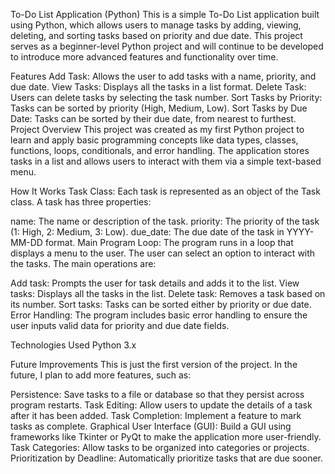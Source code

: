 To-Do List Application (Python)
This is a simple To-Do List application built using Python, which allows users to manage tasks by adding, viewing, deleting, and sorting tasks based on priority and due date. This project serves as a beginner-level Python project and will continue to be developed to introduce more advanced features and functionality over time.

Features
Add Task: Allows the user to add tasks with a name, priority, and due date.
View Tasks: Displays all the tasks in a list format.
Delete Task: Users can delete tasks by selecting the task number.
Sort Tasks by Priority: Tasks can be sorted by priority (High, Medium, Low).
Sort Tasks by Due Date: Tasks can be sorted by their due date, from nearest to furthest.
Project Overview
This project was created as my first Python project to learn and apply basic programming concepts like data types, classes, functions, loops, conditionals, and error handling. The application stores tasks in a list and allows users to interact with them via a simple text-based menu.

How It Works
Task Class: Each task is represented as an object of the Task class. A task has three properties:

name: The name or description of the task.
priority: The priority of the task (1: High, 2: Medium, 3: Low).
due_date: The due date of the task in YYYY-MM-DD format.
Main Program Loop: The program runs in a loop that displays a menu to the user. The user can select an option to interact with the tasks. The main operations are:

Add task: Prompts the user for task details and adds it to the list.
View tasks: Displays all the tasks in the list.
Delete task: Removes a task based on its number.
Sort tasks: Tasks can be sorted either by priority or due date.
Error Handling: The program includes basic error handling to ensure the user inputs valid data for priority and due date fields.

Technologies Used
Python 3.x

Future Improvements
This is just the first version of the project. In the future, I plan to add more features, such as:

Persistence: Save tasks to a file or database so that they persist across program restarts.
Task Editing: Allow users to update the details of a task after it has been added.
Task Completion: Implement a feature to mark tasks as complete.
Graphical User Interface (GUI): Build a GUI using frameworks like Tkinter or PyQt to make the application more user-friendly.
Task Categories: Allow tasks to be organized into categories or projects.
Prioritization by Deadline: Automatically prioritize tasks that are due sooner.
